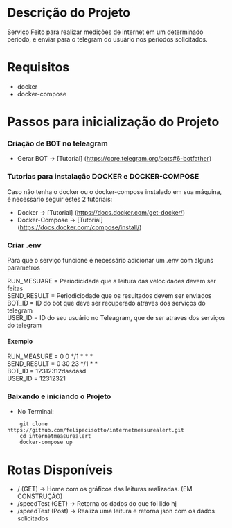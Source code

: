 # Descrição do Projeto 
Serviço Feito para realizar medições de internet em um determinado periodo, e enviar para o telegram do usuário nos periodos solicitados. 

# Requisitos 
* docker 
* docker-compose 

# Passos para inicialização do Projeto

### Criação de BOT no teleagram
* Gerar BOT -> [Tutorial] (https://core.telegram.org/bots#6-botfather)
### Tutorias para instalação DOCKER e DOCKER-COMPOSE
Caso não tenha o docker ou o docker-compose instalado em sua máquina, é necessário seguir estes 2 tutoriais: 

* Docker -> [Tutorial] (https://docs.docker.com/get-docker/)
* Docker-Compose -> [Tutorial] (https://docs.docker.com/compose/install/)

### Criar .env 
Para que o serviço funcione é necessário adicionar um .env com alguns parametros 

RUN_MESUARE = Periodicidade que a leitura das velocidades devem ser feitas  
SEND_RESULT = Periodiciodade que os resultados devem ser enviados  
BOT_ID = ID do bot que deve ser recuperado atraves dos serviços do telegram   
USER_ID = ID do seu usuário no Teleagram, que de ser atraves dos serviços do telegram 
#### Exemplo 
RUN_MEASURE = 0 0 */1 * * *  
SEND_RESULT = 0 30 23 */1 * *  
BOT_ID = 12312312dasdasd  
USER_ID = 12312321  
### Baixando e iniciando o Projeto
* No Terminal: 

```language
    git clone https://github.com/felipecisotto/internetmeasurealert.git
    cd internetmeasurealert
    docker-compose up 
```

# Rotas Disponíveis 
* / (GET) -> Home com os gráficos das leituras realizadas. (EM CONSTRUÇÃO)
* /speedTest (GET) -> Retorna os dados do que foi lido hj
* /speedTest (Post) -> Realiza uma leitura e retorna json com os dados solicitados

